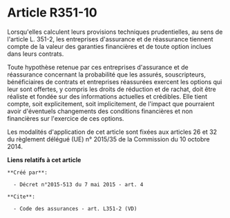 # Article R351-10

Lorsqu'elles calculent leurs provisions techniques prudentielles, au sens de l'article L. 351-2, les entreprises d'assurance
et de réassurance tiennent compte de la valeur des garanties financières et de toute option inclues dans leurs contrats. 

Toute hypothèse retenue par ces entreprises d'assurance et de réassurance concernant la probabilité que les assurés,
souscripteurs, bénéficiaires de contrats et entreprises réassurées exercent les options qui leur sont offertes, y compris les
droits de réduction et de rachat, doit être réaliste et fondée sur des informations actuelles et crédibles. Elle tient
compte, soit explicitement, soit implicitement, de l'impact que pourraient avoir d'éventuels changements des conditions
financières et non financières sur l'exercice de ces options. 

Les modalités d'application de cet article sont fixées aux articles 26 et 32 du règlement délégué (UE) n° 2015/35 de la
Commission du 10 octobre 2014.

**Liens relatifs à cet article**

	**Créé par**:

	  - Décret n°2015-513 du 7 mai 2015 - art. 4

	**Cite**:

	  - Code des assurances - art. L351-2 (VD)

